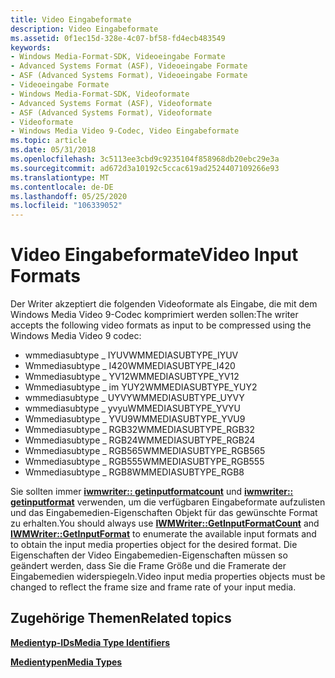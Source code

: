 ```yaml
---
title: Video Eingabeformate
description: Video Eingabeformate
ms.assetid: 0f1ec15d-328e-4c07-bf58-fd4ecb483549
keywords:
- Windows Media-Format-SDK, Videoeingabe Formate
- Advanced Systems Format (ASF), Videoeingabe Formate
- ASF (Advanced Systems Format), Videoeingabe Formate
- Videoeingabe Formate
- Windows Media-Format-SDK, Videoformate
- Advanced Systems Format (ASF), Videoformate
- ASF (Advanced Systems Format), Videoformate
- Videoformate
- Windows Media Video 9-Codec, Video Eingabeformate
ms.topic: article
ms.date: 05/31/2018
ms.openlocfilehash: 3c5113ee3cbd9c9235104f858968db20ebc29e3a
ms.sourcegitcommit: ad672d3a10192c5ccac619ad2524407109266e93
ms.translationtype: MT
ms.contentlocale: de-DE
ms.lasthandoff: 05/25/2020
ms.locfileid: "106339052"
---
```

# <a name="video-input-formats"></a><span data-ttu-id="57615-112">Video Eingabeformate</span><span class="sxs-lookup"><span data-stu-id="57615-112">Video Input Formats</span></span>

<span data-ttu-id="57615-113">Der Writer akzeptiert die folgenden Videoformate als Eingabe, die mit dem Windows Media Video 9-Codec komprimiert werden sollen:</span><span class="sxs-lookup"><span data-stu-id="57615-113">The writer accepts the following video formats as input to be compressed using the Windows Media Video 9 codec:</span></span>

-   <span data-ttu-id="57615-114">wmmediasubtype \_ IYUV</span><span class="sxs-lookup"><span data-stu-id="57615-114">WMMEDIASUBTYPE\_IYUV</span></span>
-   <span data-ttu-id="57615-115">Wmmediasubtype \_ I420</span><span class="sxs-lookup"><span data-stu-id="57615-115">WMMEDIASUBTYPE\_I420</span></span>
-   <span data-ttu-id="57615-116">Wmmediasubtype \_ YV12</span><span class="sxs-lookup"><span data-stu-id="57615-116">WMMEDIASUBTYPE\_YV12</span></span>
-   <span data-ttu-id="57615-117">Wmmediasubtype \_ im YUY2</span><span class="sxs-lookup"><span data-stu-id="57615-117">WMMEDIASUBTYPE\_YUY2</span></span>
-   <span data-ttu-id="57615-118">wmmediasubtype \_ UYVY</span><span class="sxs-lookup"><span data-stu-id="57615-118">WMMEDIASUBTYPE\_UYVY</span></span>
-   <span data-ttu-id="57615-119">wmmediasubtype \_ yvyu</span><span class="sxs-lookup"><span data-stu-id="57615-119">WMMEDIASUBTYPE\_YVYU</span></span>
-   <span data-ttu-id="57615-120">Wmmediasubtype \_ YVU9</span><span class="sxs-lookup"><span data-stu-id="57615-120">WMMEDIASUBTYPE\_YVU9</span></span>
-   <span data-ttu-id="57615-121">Wmmediasubtype \_ RGB32</span><span class="sxs-lookup"><span data-stu-id="57615-121">WMMEDIASUBTYPE\_RGB32</span></span>
-   <span data-ttu-id="57615-122">Wmmediasubtype \_ RGB24</span><span class="sxs-lookup"><span data-stu-id="57615-122">WMMEDIASUBTYPE\_RGB24</span></span>
-   <span data-ttu-id="57615-123">Wmmediasubtype \_ RGB565</span><span class="sxs-lookup"><span data-stu-id="57615-123">WMMEDIASUBTYPE\_RGB565</span></span>
-   <span data-ttu-id="57615-124">Wmmediasubtype \_ RGB555</span><span class="sxs-lookup"><span data-stu-id="57615-124">WMMEDIASUBTYPE\_RGB555</span></span>
-   <span data-ttu-id="57615-125">Wmmediasubtype \_ RGB8</span><span class="sxs-lookup"><span data-stu-id="57615-125">WMMEDIASUBTYPE\_RGB8</span></span>

<span data-ttu-id="57615-126">Sie sollten immer [**iwmwriter:: getinputformatcount**](/previous-versions/windows/desktop/api/wmsdkidl/nf-wmsdkidl-iwmwriter-getinputformatcount) und [**iwmwriter:: getinputformat**](/previous-versions/windows/desktop/api/Wmsdkidl/nf-wmsdkidl-iwmwriter-getinputformat) verwenden, um die verfügbaren Eingabeformate aufzulisten und das Eingabemedien-Eigenschaften Objekt für das gewünschte Format zu erhalten.</span><span class="sxs-lookup"><span data-stu-id="57615-126">You should always use [**IWMWriter::GetInputFormatCount**](/previous-versions/windows/desktop/api/wmsdkidl/nf-wmsdkidl-iwmwriter-getinputformatcount) and [**IWMWriter::GetInputFormat**](/previous-versions/windows/desktop/api/Wmsdkidl/nf-wmsdkidl-iwmwriter-getinputformat) to enumerate the available input formats and to obtain the input media properties object for the desired format.</span></span> <span data-ttu-id="57615-127">Die Eigenschaften der Video Eingabemedien-Eigenschaften müssen so geändert werden, dass Sie die Frame Größe und die Framerate der Eingabemedien widerspiegeln.</span><span class="sxs-lookup"><span data-stu-id="57615-127">Video input media properties objects must be changed to reflect the frame size and frame rate of your input media.</span></span>

## <a name="related-topics"></a><span data-ttu-id="57615-128">Zugehörige Themen</span><span class="sxs-lookup"><span data-stu-id="57615-128">Related topics</span></span>

<dl> <dt>

[<span data-ttu-id="57615-129">**Medientyp-IDs**</span><span class="sxs-lookup"><span data-stu-id="57615-129">**Media Type Identifiers**</span></span>](media-type-identifiers.md)
</dt> <dt>

[<span data-ttu-id="57615-130">**Medientypen**</span><span class="sxs-lookup"><span data-stu-id="57615-130">**Media Types**</span></span>](media-types.md)
</dt> </dl>

 

 




